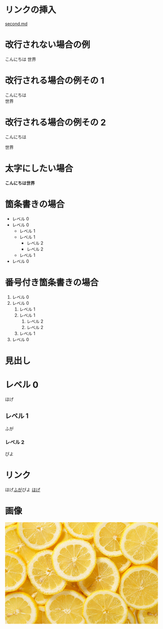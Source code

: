 # リンクの挿入

[second.md](https://out-in062.github.io/githubpagetest2/)

# 改行されない場合の例

こんにちは
世界

# 改行される場合の例その 1

こんにちは  
世界

# 改行される場合の例その 2

こんにちは

世界

# 太字にしたい場合

**こんにちは世界**

# 箇条書きの場合

- レベル 0
- レベル 0
  - レベル 1
  - レベル 1
    - レベル 2
    - レベル 2
  - レベル 1
- レベル 0

# 番号付き箇条書きの場合

1. レベル 0
1. レベル 0
   1. レベル 1
   1. レベル 1
      1. レベル 2
      1. レベル 2
   1. レベル 1
1. レベル 0

# 見出し

# レベル 0

ほげ

## レベル 1

ふが

### レベル 2

ぴよ

# リンク

ほげ[ふが](https://github.com/)ぴよ
[ほげ](./fuga/hoge.md)

# 画像

![ほげ](./カットレモン.jpg)

